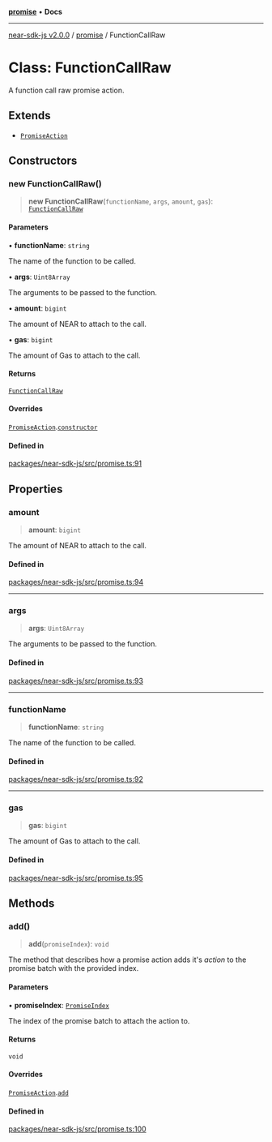 [**promise**](../README.md) • **Docs**

***

[near-sdk-js v2.0.0](../../packages.md) / [promise](../README.md) / FunctionCallRaw

# Class: FunctionCallRaw

A function call raw promise action.

## Extends

- [`PromiseAction`](PromiseAction.md)

## Constructors

### new FunctionCallRaw()

> **new FunctionCallRaw**(`functionName`, `args`, `amount`, `gas`): [`FunctionCallRaw`](FunctionCallRaw.md)

#### Parameters

• **functionName**: `string`

The name of the function to be called.

• **args**: `Uint8Array`

The arguments to be passed to the function.

• **amount**: `bigint`

The amount of NEAR to attach to the call.

• **gas**: `bigint`

The amount of Gas to attach to the call.

#### Returns

[`FunctionCallRaw`](FunctionCallRaw.md)

#### Overrides

[`PromiseAction`](PromiseAction.md).[`constructor`](PromiseAction.md#constructors)

#### Defined in

[packages/near-sdk-js/src/promise.ts:91](https://github.com/dim-daskalov/near-sdk-js/blob/0bae67c8fac52fa6fac6b3698d8164f5618f8e2c/packages/near-sdk-js/src/promise.ts#L91)

## Properties

### amount

> **amount**: `bigint`

The amount of NEAR to attach to the call.

#### Defined in

[packages/near-sdk-js/src/promise.ts:94](https://github.com/dim-daskalov/near-sdk-js/blob/0bae67c8fac52fa6fac6b3698d8164f5618f8e2c/packages/near-sdk-js/src/promise.ts#L94)

***

### args

> **args**: `Uint8Array`

The arguments to be passed to the function.

#### Defined in

[packages/near-sdk-js/src/promise.ts:93](https://github.com/dim-daskalov/near-sdk-js/blob/0bae67c8fac52fa6fac6b3698d8164f5618f8e2c/packages/near-sdk-js/src/promise.ts#L93)

***

### functionName

> **functionName**: `string`

The name of the function to be called.

#### Defined in

[packages/near-sdk-js/src/promise.ts:92](https://github.com/dim-daskalov/near-sdk-js/blob/0bae67c8fac52fa6fac6b3698d8164f5618f8e2c/packages/near-sdk-js/src/promise.ts#L92)

***

### gas

> **gas**: `bigint`

The amount of Gas to attach to the call.

#### Defined in

[packages/near-sdk-js/src/promise.ts:95](https://github.com/dim-daskalov/near-sdk-js/blob/0bae67c8fac52fa6fac6b3698d8164f5618f8e2c/packages/near-sdk-js/src/promise.ts#L95)

## Methods

### add()

> **add**(`promiseIndex`): `void`

The method that describes how a promise action adds it's _action_ to the promise batch with the provided index.

#### Parameters

• **promiseIndex**: [`PromiseIndex`](../../utils/type-aliases/PromiseIndex.md)

The index of the promise batch to attach the action to.

#### Returns

`void`

#### Overrides

[`PromiseAction`](PromiseAction.md).[`add`](PromiseAction.md#add)

#### Defined in

[packages/near-sdk-js/src/promise.ts:100](https://github.com/dim-daskalov/near-sdk-js/blob/0bae67c8fac52fa6fac6b3698d8164f5618f8e2c/packages/near-sdk-js/src/promise.ts#L100)
